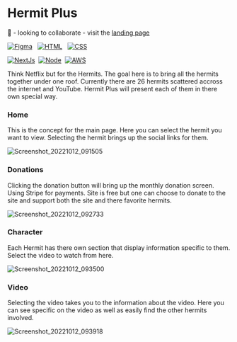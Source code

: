 # Hermit Plus

👯 - looking to collaborate - visit the [landing page](https://www.hermitplus.com)

[![Figma](https://img.shields.io/badge/Figma-design-blueviolet)](https://www.figma.com/file/1rA5nLglFEz6F1453wKwkG/Hermit-Plus?node-id=0%3A1)&nbsp;&nbsp;
[![HTML](https://img.shields.io/badge/HTML-Foundation_Code_v5-informational)](https://developer.mozilla.org/en-US/docs/Web/Guide/HTML/HTML5)&nbsp;&nbsp;
[![CSS](https://img.shields.io/badge/CSS-Cascade_Style_Sheet_v3-informational)](https://developer.mozilla.org/en-US/docs/Web/CSS)&nbsp;&nbsp;

[![NextJs](https://img.shields.io/badge/NextJs-v12-informational)](https://nextjs.org)&nbsp;
[![Node](https://img.shields.io/badge/NodeJS-v12-informational)](https://nodejs.org/en/)&nbsp;
[![AWS](https://img.shields.io/static/v1?label=AWS&message=services&color=orange)](https://aws.amazon.com/console/)

Think Netflix but for the Hermits. The goal here is to bring all the hermits together under one roof. Currently there are 26 hermits scattered accross the internet and YouTube. Hermit Plus will present each of them in there own special way. 

### Home
This is the concept for the main page. Here you can select the hermit you want to view. Selecting the hermit brings up the social links for them.

![Screenshot_20221012_091505](https://user-images.githubusercontent.com/44660994/195856780-1d0d0f3b-1fbd-4d81-af63-864375f420fa.png)

### Donations
Clicking the donation button will bring up the monthly donation screen. Using Stripe for payments. Site is free but one can choose to donate to the site and support both the site and there favorite hermits.

![Screenshot_20221012_092733](https://user-images.githubusercontent.com/44660994/195858043-0bd314ca-bdb0-410d-a914-7952fd8e9ce6.png)

### Character
Each Hermit has there own section that display information specific to them. Select the video to watch from here.

![Screenshot_20221012_093500](https://user-images.githubusercontent.com/44660994/195858943-9ce181bf-d6a1-4764-87ac-989745422734.png)

### Video
Selecting the video takes you to the information about the video. Here you can see specific on the video as well as easily find the other hermits involved.

![Screenshot_20221012_093918](https://user-images.githubusercontent.com/44660994/195859421-6ce23bc8-9950-46ac-8cbb-3bc85a360153.png)

<!--

**Here are some ideas to get you started:**

🙋‍♀️ A short introduction - what is your organization all about?
🌈 Contribution guidelines - how can the community get involved?
👩‍💻 Useful resources - where can the community find your docs? Is there anything else the community should know?
🍿 Fun facts - what does your team eat for breakfast?
🧙 Remember, you can do mighty things with the power of [Markdown](https://docs.github.com/github/writing-on-github/getting-started-with-writing-and-formatting-on-github/basic-writing-and-formatting-syntax)
-->
